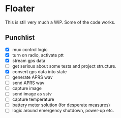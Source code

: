 # Floater

This is still very much a WIP.
Some of the code works.

## Punchlist

- [x] mux control logic
- [x] turn on radio, activate ptt
- [x] stream gps data
- [ ] get serious about some tests and project structure.
- [x] convert gps data into state
- [ ] generate APRS wav
- [ ] send APRS wav
- [ ] capture image
- [ ] send image as sstv
- [ ] capture temperature
- [ ] battery meter solution (for desperate measures)
- [ ] logic around emergency shutdown, power-up etc.
